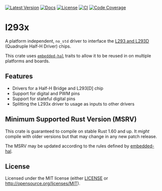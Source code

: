 [![Latest Version](https://img.shields.io/crates/v/l293x?logo=Rust)](https://crates.io/crates/l293x)
[![Docs](https://img.shields.io/docsrs/l293x?logo=docs.rs)](https://docs.rs/l293x/latest/l293x/)
[![License](https://img.shields.io/crates/l/l293x)](https://crates.io/crates/l293x)
[![CI](https://github.com/hansingt/l293x/actions/workflows/ci.yml/badge.svg)](https://github.com/hansingt/l293x/actions/workflows/ci.yml)
[![Code Coverage](https://codecov.io/gh/hansingt/l293x/graph/badge.svg?token=udooUR2bx7)](https://codecov.io/gh/hansingt/l293x)

# l293x
A platform independent, `no_std` driver to interface the
[L293 and L293D](https://www.ti.com/lit/ds/symlink/l293.pdf) (Quadruple Half-H Driver)
chips.

This crate uses [`embedded-hal`](https://github.com/rust-embedded/embedded-hal) traits
to allow it to be reused in on multiple platforms and boards.

## Features

- Drivers for a Half-H Bridge and L293\[D\] chip
- Support for digital and PWM pins
- Support for stateful digital pins
- Splitting the L293x driver to usage as inputs to other drivers

## Minimum Supported Rust Version (MSRV)

This crate is guaranteed to compile on stable Rust 1.60 and up.
It *might* compile with older versions but that may change in any new patch release.

The MSRV may be updated according to the rules defined by
[embedded-hal](https://github.com/rust-embedded/embedded-hal/blob/HEAD/docs/msrv.md).

## License

Licensed under the MIT license
(either [LICENSE](LICENSE) or http://opensource.org/licenses/MIT).
